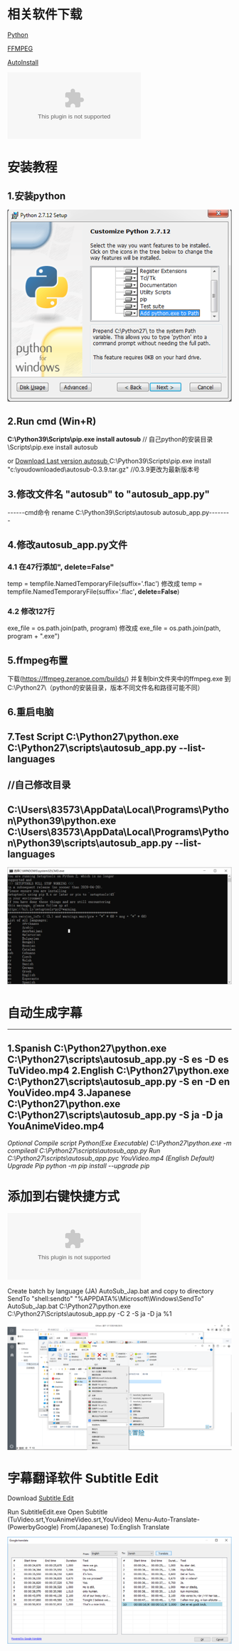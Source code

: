 # 相关软件下载
[Python](https://www.python.org/ftp/python)

[FFMPEG](https://ffmpeg.zeranoe.com/builds/)

[AutoInstall](https://pypi.org/project/autosub/)

![Subtitle Editor Aegisub](../../.local/static/2020/4/6/SubtitleEdit-3.5.15-Setup.1590831225311.zip)

# **安装教程**
## **1.安装python**
![title](../../.local/static/2020/4/3/安装python.1590582082788.png)

## **2.Run cmd (Win+R)**
**C:\Python39\Scripts\pip.exe install autosub**
// 自己python的安装目录\Scripts\pip.exe install autosub

or
[Download Last version autosub ](https://pypi.python.org/pypi/autosub)
C:\Python39\Scripts\pip.exe install "c:\youdownloaded\autosub-0.3.9.tar.gz"    //0.3.9更改为最新版本号

## **3.修改文件名  "autosub" to "autosub_app.py"**
------cmd命令  rename C:\Python39\Scripts\autosub autosub_app.py--------

## **4.修改autosub_app.py文件**
### 4.1 在47行添加", delete=False"
temp = tempfile.NamedTemporaryFile(suffix='.flac')
修改成
temp = tempfile.NamedTemporaryFile(suffix='.flac'**, delete=False**)
### 4.2 修改127行
exe_file = os.path.join(path, program)
修改成
exe_file = os.path.join(path, program + ".exe")
## **5.ffmpeg布置**
下载(https://ffmpeg.zeranoe.com/builds/) 并复制bin文件夹中的ffmpeg.exe 到 C:\Python27\（python的安装目录，版本不同文件名和路径可能不同）

## **6.重启电脑**

## **7.Test Script C:\Python27\python.exe C:\Python27\scripts\autosub_app.py --list-languages**
//自己修改目录
-------------------------------------------------
C:\Users\83573\AppData\Local\Programs\Python\Python39\python.exe C:\Users\83573\AppData\Local\Programs\Python\Python39\scripts\autosub_app.py --list-languages
-------------------------------------------------

![测试成功](../../.local/static/2020/4/3/02.1590584796383.png)

# **自动生成字幕**
-----------------------------------
**1.Spanish**
C:\Python27\python.exe C:\Python27\scripts\autosub_app.py -S es -D es TuVideo.mp4
**2.English**
C:\Python27\python.exe C:\Python27\scripts\autosub_app.py -S en -D en YouVideo.mp4
**3.Japanese**
C:\Python27\python.exe C:\Python27\scripts\autosub_app.py -S ja -D ja YouAnimeVideo.mp4
-----------------------------------
*Optional
Compile script Python(Exe Executable)
C:\Python27\python.exe -m compileall C:\Python27\scripts\autosub_app.py
Run
C:\Python27\scripts\autosub_app.pyc YouVideo.mp4 (English Default)
Upgrade Pip
python -m pip install --upgrade pip*



# 添加到右键快捷方式
![autosub_app.zip](../../.local/static/2020/4/3/autosub_app.0.3.12.1590583198169.zip)

Create batch by language (JA) AutoSub_Jap.bat and copy to directory SendTo
"shell:sendto"
"%APPDATA%\Microsoft\Windows\SendTo"
AutoSub_Jap.bat
C:\Python27\python.exe C:\Python27\Scripts\autosub_app.py -C 2 -S ja -D ja %1

![右键菜单](../../.local/static/2020/4/3/右键菜单.1590583409726.png)

# **字幕翻译软件 Subtitle Edit** 
Download [Subtitle Edit](https://github.com/SubtitleEdit/subtitleedit/releases)

Run SubtitleEdit.exe
Open Subtitle (TuVideo.srt,YouAnimeVideo.srt,YouVideo)
Menu-Auto-Translate-(PowerbyGoogle)
From(Japanese) To:English
Translate

![ ](../../.local/static/2020/4/3/字幕翻译.1590583691452.png)




